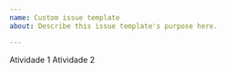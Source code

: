 ```yaml
---
name: Custom issue template
about: Describe this issue template's purpose here.

---
```


Atividade 1
Atividade 2
